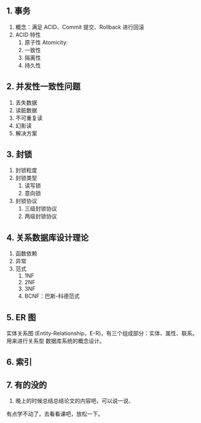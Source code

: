 ## 1. 事务
1. 概念：满足 ACID、Commit 提交、Rollback 进行回滚
2. ACID 特性
	1. 原子性 Atomicity: 
	2. 一致性
	3. 隔离性
	4. 持久性


## 2. 并发性一致性问题
1. 丢失数据
2. 读脏数据
3. 不可重复读
4. 幻影读
5. 解决方案


## 3. 封锁
1. 封锁粒度
2. 封锁类型
	1. 读写锁
	2. 意向锁
3. 封锁协议
	1. 三级封锁协议
	2. 两级封锁协议

## 4. 关系数据库设计理论
1. 函数依赖
2. 异常
3. 范式
	1. 1NF
	2. 2NF
	3. 3NF
	4. BCNF：巴斯-科德范式


## 5. ER 图
实体关系图 (Entity-Relationship，E-R)，有三个组成部分：实体、属性、联系。用来进行关系型
数据库系统的概念设计。


## 6. 索引


## 7. 有的没的
1. 晚上的时候总结总结论文的内容吧，可以说一说、

有点学不动了，去看看课吧，放松一下。